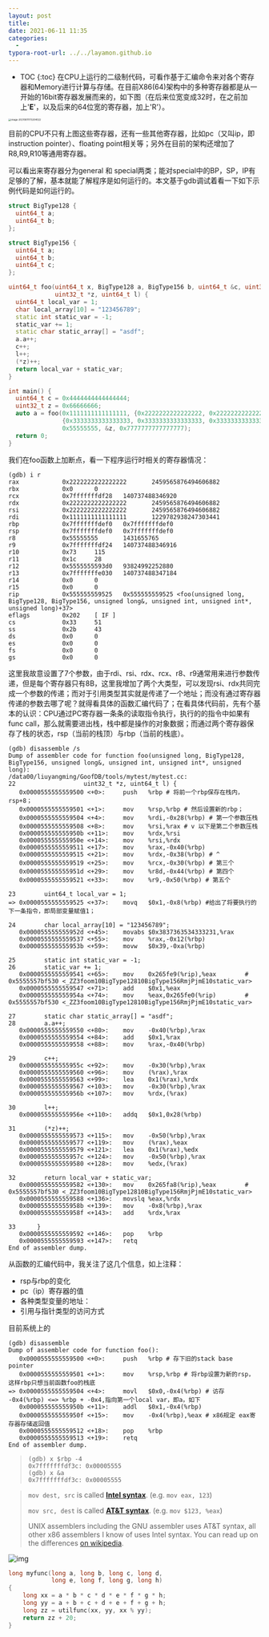 ```yaml
---
layout: post
title: 
date: 2021-06-11 11:35
categories:
  -
typora-root-url: ../../layamon.github.io
---
```

* TOC
{:toc}
在CPU上运行的二级制代码，可看作基于汇编命令来对各个寄存器和Memory进行计算与存储。在目前X86(64)架构中的多种寄存器都是从一开始的16bit寄存器发展而来的，如下图（在后来位宽变成32时，在之前加上'**E**'，以及后来的64位宽的寄存器，加上'R'）。

<img src="/image/assemble/register.png" alt="image-20210611173204022" style="zoom: 33%;" />

目前的CPU不只有上图这些寄存器，还有一些其他寄存器，比如pc（又叫ip，即 instruction pointer）、floating point相关等；另外在目前的架构还增加了R8,R9,R10等通用寄存器。

可以看出来寄存器分为general 和 special两类；能对special中的BP，SP，IP有足够的了解，基本就能了解程序是如何运行的。本文基于gdb调试着看一下如下示例代码是如何运行的。

```c++
struct BigType128 {
  uint64_t a;
  uint64_t b;
};

struct BigType156 {
  uint64_t a;
  uint64_t b;
  uint64_t c;
};

uint64_t foo(uint64_t x, BigType128 a, BigType156 b, uint64_t &c, uint32_t y,
             uint32_t *z, uint64_t l) {
  uint64_t local_var = 1;
  char local_array[10] = "123456789";
  static int static_var = -1;
  static_var += 1;
  static char static_array[] = "asdf";
  a.a++;
  c++;
  l++;
  (*z)++;
  return local_var + static_var;
}

int main() {
  uint64_t c = 0x4444444444444444;
  uint32_t z = 0x66666666;
  auto a = foo(0x1111111111111111, {0x2222222222222222, 0x2222222222222222},
               {0x3333333333333333, 0x3333333333333333, 0x3333333333333333}, c,
               0x55555555, &z, 0x7777777777777777);
  return 0;
}
```

我们在foo函数上加断点，看一下程序运行时相关的寄存器情况：

```assembly
(gdb) i r
rax            0x2222222222222222       2459565876494606882
rbx            0x0      0
rcx            0x7fffffffdf28   140737488346920
rdx            0x2222222222222222       2459565876494606882
rsi            0x2222222222222222       2459565876494606882
rdi            0x1111111111111111       1229782938247303441
rbp            0x7fffffffdef0   0x7fffffffdef0
rsp            0x7fffffffdef0   0x7fffffffdef0
r8             0x55555555       1431655765
r9             0x7fffffffdf24   140737488346916
r10            0x73     115
r11            0x1c     28
r12            0x5555555593d0   93824992252880
r13            0x7fffffffe030   140737488347184
r14            0x0      0
r15            0x0      0
rip            0x555555559525   0x555555559525 <foo(unsigned long, BigType128, BigType156, unsigned long&, unsigned int, unsigned int*, unsigned long)+37>
eflags         0x202    [ IF ]
cs             0x33     51
ss             0x2b     43
ds             0x0      0
es             0x0      0
fs             0x0      0
gs             0x0      0
```

这里我故意设置了7个参数，由于rdi、rsi、rdx、rcx、r8、r9通常用来进行参数传递，但是每个寄存器只有8B，这里我增加了两个大类型，可以发现rsi、rdx共同完成一个参数的传递；而对于引用类型其实就是传递了一个地址；而没有通过寄存器传递的参数去哪了呢？就得看具体的函数汇编代码了；在看具体代码前，先有个基本的认识：CPU通过PC寄存器一条条的读取指令执行，执行的的指令中如果有func call，那么就需要进出栈，栈中都是操作的对象数据；而通过两个寄存器保存了栈的状态，rsp（当前的栈顶）与rbp（当前的栈底）。

```assembly
(gdb) disassemble /s
Dump of assembler code for function foo(unsigned long, BigType128, BigType156, unsigned long&, unsigned int, unsigned int*, unsigned long):
/data00/liuyangming/GoofDB/tools/mytest/mytest.cc:
22                   uint32_t *z, uint64_t l) {
   0x0000555555559500 <+0>:     push   %rbp # 将前一个rbp保存在栈内，rsp+8；
   0x0000555555559501 <+1>:     mov    %rsp,%rbp # 然后设置新的rbp；
   0x0000555555559504 <+4>:     mov    %rdi,-0x28(%rbp) # 第一个参数压栈
   0x0000555555559508 <+8>:     mov    %rsi,%rax # v 以下是第二个参数压栈
   0x000055555555950b <+11>:    mov    %rdx,%rsi
   0x000055555555950e <+14>:    mov    %rsi,%rdx
   0x0000555555559511 <+17>:    mov    %rax,-0x40(%rbp) 
   0x0000555555559515 <+21>:    mov    %rdx,-0x38(%rbp) # ^
   0x0000555555559519 <+25>:    mov    %rcx,-0x30(%rbp) # 第三个
   0x000055555555951d <+29>:    mov    %r8d,-0x44(%rbp) # 第四个
   0x0000555555559521 <+33>:    mov    %r9,-0x50(%rbp) # 第五个

23        uint64_t local_var = 1;
=> 0x0000555555559525 <+37>:    movq   $0x1,-0x8(%rbp) #给出了将要执行的下一条指令，即局部变量赋值1；

24        char local_array[10] = "123456789";
   0x000055555555952d <+45>:    movabs $0x3837363534333231,%rax
   0x0000555555559537 <+55>:    mov    %rax,-0x12(%rbp)
   0x000055555555953b <+59>:    movw   $0x39,-0xa(%rbp)

25        static int static_var = -1;
26        static_var += 1;
   0x0000555555559541 <+65>:    mov    0x265fe9(%rip),%eax        # 0x5555557bf530 <_ZZ3foom10BigType12810BigType156RmjPjmE10static_var>
   0x0000555555559547 <+71>:    add    $0x1,%eax
   0x000055555555954a <+74>:    mov    %eax,0x265fe0(%rip)        # 0x5555557bf530 <_ZZ3foom10BigType12810BigType156RmjPjmE10static_var>

27        static char static_array[] = "asdf";
28        a.a++;
   0x0000555555559550 <+80>:    mov    -0x40(%rbp),%rax
   0x0000555555559554 <+84>:    add    $0x1,%rax
   0x0000555555559558 <+88>:    mov    %rax,-0x40(%rbp)

29        c++;
   0x000055555555955c <+92>:    mov    -0x30(%rbp),%rax
   0x0000555555559560 <+96>:    mov    (%rax),%rax
   0x0000555555559563 <+99>:    lea    0x1(%rax),%rdx
   0x0000555555559567 <+103>:   mov    -0x30(%rbp),%rax
   0x000055555555956b <+107>:   mov    %rdx,(%rax)

30        l++;
   0x000055555555956e <+110>:   addq   $0x1,0x28(%rbp)

31        (*z)++;
   0x0000555555559573 <+115>:   mov    -0x50(%rbp),%rax
   0x0000555555559577 <+119>:   mov    (%rax),%eax
   0x0000555555559579 <+121>:   lea    0x1(%rax),%edx
   0x000055555555957c <+124>:   mov    -0x50(%rbp),%rax
   0x0000555555559580 <+128>:   mov    %edx,(%rax)

32        return local_var + static_var;
   0x0000555555559582 <+130>:   mov    0x265fa8(%rip),%eax        # 0x5555557bf530 <_ZZ3foom10BigType12810BigType156RmjPjmE10static_var>
   0x0000555555559588 <+136>:   movslq %eax,%rdx
   0x000055555555958b <+139>:   mov    -0x8(%rbp),%rax
   0x000055555555958f <+143>:   add    %rdx,%rax

33      }
   0x0000555555559592 <+146>:   pop    %rbp
   0x0000555555559593 <+147>:   retq   
End of assembler dump.
```

从函数的汇编代码中，我关注了这几个信息，如上注释：

- rsp与rbp的变化
- pc（ip）寄存器的值
- 各种类型变量的地址：
- 引用与指针类型的访问方式





目前系统上的


```assembly
(gdb) disassemble 
Dump of assembler code for function foo():
   0x0000555555559500 <+0>:     push   %rbp # 存下旧的stack base pointer
   0x0000555555559501 <+1>:     mov    %rsp,%rbp # 将rbp设置为新的rsp， 这样rbp只想当前函数foo的栈底
=> 0x0000555555559504 <+4>:     movl   $0x0,-0x4(%rbp) # 访存 -0x4(%rbp) <=> %rbp + -0x4,指向第一个local var，即a，如下
   0x000055555555950b <+11>:    addl   $0x1,-0x4(%rbp)
   0x000055555555950f <+15>:    mov    -0x4(%rbp),%eax # x86规定 eax寄存器存储返回值
   0x0000555555559512 <+18>:    pop    %rbp
   0x0000555555559513 <+19>:    retq   
End of assembler dump.
```



> ```
> (gdb) x $rbp -4
> 0x7fffffffdf3c: 0x00005555
> (gdb) x &a
> 0x7fffffffdf3c: 0x00005555
> ```



> `mov dest, src` is called **[Intel syntax](https://stackoverflow.com/tags/intel-syntax/info)**. (e.g. `mov eax, 123`)
>
> `mov src, dest` is called **[AT&T syntax](https://stackoverflow.com/tags/att/info)**. (e.g. `mov $123, %eax`)
>
> UNIX assemblers including the GNU assembler uses AT&T syntax, all other x86 assemblers I know of uses Intel syntax. You can read up on the differences [on wikipedia](http://en.wikipedia.org/wiki/X86_assembly_language#Syntax).

![img](/image/assemble/x64_frame_nonleaf.png)

```c++
long myfunc(long a, long b, long c, long d,
            long e, long f, long g, long h)
{
    long xx = a * b * c * d * e * f * g * h;
    long yy = a + b + c + d + e + f + g + h;
    long zz = utilfunc(xx, yy, xx % yy);
    return zz + 20;
}
```

